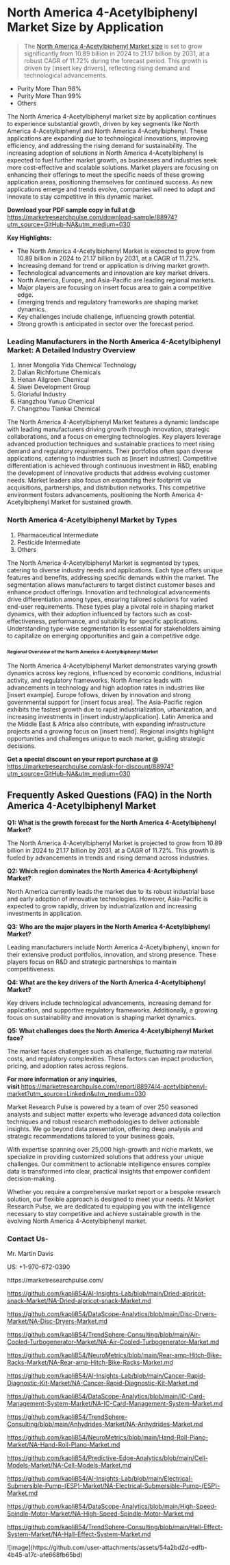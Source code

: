 <h1>North America 4-Acetylbiphenyl Market&nbsp;Size by Application</h1><blockquote><p>The <a href="https://marketresearchpulse.com/download-sample/88974?utm_source=GitHub-NA&amp;utm_medium=030">North America 4-Acetylbiphenyl Market size</a> is set to grow significantly from 10.89 billion in 2024 to 21.17 billion by 2031, at a robust CAGR of 11.72% during the forecast period. This growth is driven by [insert key drivers], reflecting rising demand and technological advancements.</p></blockquote><ul><li>Purity More Than 98%<li> Purity More Than 99%<li> Others</li></ul><p>The North America 4-Acetylbiphenyl market size by application continues to experience substantial growth, driven by key segments like North America 4-Acetylbiphenyl and North America 4-Acetylbiphenyl. These applications are expanding due to technological innovations, improving efficiency, and addressing the rising demand for sustainability. The increasing adoption of solutions in North America 4-Acetylbiphenyl is expected to fuel further market growth, as businesses and industries seek more cost-effective and scalable solutions. Market players are focusing on enhancing their offerings to meet the specific needs of these growing application areas, positioning themselves for continued success. As new applications emerge and trends evolve, companies will need to adapt and innovate to stay competitive in this dynamic market.</p><p><strong>Download your PDF sample copy in full at @ </strong><a href="https://marketresearchpulse.com/download-sample/88974?utm_source=GitHub-NA&amp;utm_medium=030">https://marketresearchpulse.com/download-sample/88974?utm_source=GitHub-NA&amp;utm_medium=030</a></p><p><strong>Key Highlights: </strong></p><ul><li>The North America 4-Acetylbiphenyl Market is expected to grow from 10.89 billion in 2024 to 21.17 billion by 2031, at a CAGR of 11.72%.</li><li>Increasing demand for trend or application is driving market growth.</li><li>Technological advancements and innovation are key market drivers.</li><li>North America, Europe, and Asia-Pacific are leading regional markets.</li><li>Major players are focusing on insert focus area to gain a competitive edge.</li><li>Emerging trends and regulatory frameworks are shaping market dynamics.</li><li>Key challenges include challenge, influencing growth potential.</li><li>Strong growth is anticipated in sector over the forecast period.</li></ul><h3>Leading Manufacturers in the North America 4-Acetylbiphenyl Market: A Detailed Industry Overview</h3><ol><li>Inner Mongolia Yida Chemical Technology</li><li>Dalian Richfortune Chemicals</li><li>Henan Allgreen Chemical</li><li>Siwei Development Group</li><li>Gloriaful Industry</li><li>Hangzhou Yunuo Chemical</li><li>Changzhou Tiankai Chemical</li></ol><div class="flex max-w-full flex-col flex-grow"><div class="min-h-8 text-message flex w-full flex-col items-end gap-2 whitespace-normal break-words [.text-message+&amp;]:mt-5" dir="auto" data-message-author-role="assistant" data-message-id="fd8432e4-4910-450d-b182-61b7bfb0a01f" data-message-model-slug="gpt-4o"><div class="flex w-full flex-col gap-1 empty:hidden first:pt-[3px]"><div class="markdown prose w-full break-words dark:prose-invert light"><p>The North America 4-Acetylbiphenyl Market features a dynamic landscape with leading manufacturers driving growth through innovation, strategic collaborations, and a focus on emerging technologies. Key players leverage advanced production techniques and sustainable practices to meet rising demand and regulatory requirements. Their portfolios often span diverse applications, catering to industries such as [insert industries]. Competitive differentiation is achieved through continuous investment in R&amp;D, enabling the development of innovative products that address evolving customer needs. Market leaders also focus on expanding their footprint via acquisitions, partnerships, and distribution networks. This competitive environment fosters advancements, positioning the North America 4-Acetylbiphenyl Market for sustained growth.</p></div></div></div></div><h3>North America 4-Acetylbiphenyl Market by Types</h3><ol><li>Pharmaceutical Intermediate<li> Pesticide Intermediate<li> Others</li></ol><div class="flex max-w-full flex-col flex-grow"><div class="min-h-8 text-message flex w-full flex-col items-end gap-2 whitespace-normal break-words [.text-message+&amp;]:mt-5" dir="auto" data-message-author-role="assistant" data-message-id="084470be-0bb7-4664-bddf-5156b4f41249" data-message-model-slug="gpt-4o-mini"><div class="flex w-full flex-col gap-1 empty:hidden first:pt-[3px]"><div class="markdown prose w-full break-words dark:prose-invert light"><p>The North America 4-Acetylbiphenyl Market is segmented by types, catering to diverse industry needs and applications. Each type offers unique features and benefits, addressing specific demands within the market. The segmentation allows manufacturers to target distinct customer bases and enhance product offerings. Innovation and technological advancements drive differentiation among types, ensuring tailored solutions for varied end-user requirements. These types play a pivotal role in shaping market dynamics, with their adoption influenced by factors such as cost-effectiveness, performance, and suitability for specific applications. Understanding type-wise segmentation is essential for stakeholders aiming to capitalize on emerging opportunities and gain a competitive edge.</p></div></div></div></div><h3><span style="font-size: 11px;">Regional Overview of the North America 4-Acetylbiphenyl Market</span></h3><div class="flex max-w-full flex-col flex-grow"><div class="min-h-8 text-message flex w-full flex-col items-end gap-2 whitespace-normal break-words [.text-message+&amp;]:mt-5" dir="auto" data-message-author-role="assistant" data-message-id="e9038762-ce64-4e30-91c9-9bd413514231" data-message-model-slug="gpt-4o-mini"><div class="flex w-full flex-col gap-1 empty:hidden first:pt-[3px]"><div class="markdown prose w-full break-words dark:prose-invert light"><p>The North America 4-Acetylbiphenyl Market demonstrates varying growth dynamics across key regions, influenced by economic conditions, industrial activity, and regulatory frameworks. North America leads with advancements in technology and high adoption rates in industries like [insert example]. Europe follows, driven by innovation and strong governmental support for [insert focus area]. The Asia-Pacific region exhibits the fastest growth due to rapid industrialization, urbanization, and increasing investments in [insert industry/application]. Latin America and the Middle East &amp; Africa also contribute, with expanding infrastructure projects and a growing focus on [insert trend]. Regional insights highlight opportunities and challenges unique to each market, guiding strategic decisions.</p></div></div></div></div><p><strong>Get a special discount on your report purchase at @ </strong><a href="https://marketresearchpulse.com/ask-for-discount/88974?utm_source=GitHub-NA&amp;utm_medium=030">https://marketresearchpulse.com/ask-for-discount/88974?utm_source=GitHub-NA&amp;utm_medium=030</a></p><h2>Frequently Asked Questions (FAQ) in the North America 4-Acetylbiphenyl Market</h2><p><strong>Q1: What is the growth forecast for the North America 4-Acetylbiphenyl Market?</strong></p><p>The North America 4-Acetylbiphenyl Market is projected to grow from 10.89 billion in 2024 to 21.17 billion by 2031, at a CAGR of 11.72%. This growth is fueled by advancements in trends and rising demand across industries.</p><p><strong>Q2: Which region dominates the North America 4-Acetylbiphenyl Market?</strong></p><p>North America currently leads the market due to its robust industrial base and early adoption of innovative technologies. However, Asia-Pacific is expected to grow rapidly, driven by industrialization and increasing investments in application.</p><p><strong>Q3: Who are the major players in the North America 4-Acetylbiphenyl Market?</strong></p><p>Leading manufacturers include North America 4-Acetylbiphenyl, known for their extensive product portfolios, innovation, and strong presence. These players focus on R&amp;D and strategic partnerships to maintain competitiveness.</p><p><strong>Q4: What are the key drivers of the North America 4-Acetylbiphenyl Market?</strong></p><p>Key drivers include technological advancements, increasing demand for application, and supportive regulatory frameworks. Additionally, a growing focus on sustainability and innovation is shaping market dynamics.</p><p><strong>Q5: What challenges does the North America 4-Acetylbiphenyl Market face?</strong></p><p>The market faces challenges such as challenge, fluctuating raw material costs, and regulatory complexities. These factors can impact production, pricing, and adoption rates across regions.</p><p><strong>For more information or any inquiries, visit&nbsp;</strong><a href="https://marketresearchpulse.com/report/88974/4-acetylbiphenyl-market?utm_source=Linkedin&utm_medium=030">https://marketresearchpulse.com/report/88974/4-acetylbiphenyl-market?utm_source=Linkedin&utm_medium=030</a></p><p>Market Research Pulse is powered by a team of over 250 seasoned analysts and subject matter experts who leverage advanced data collection techniques and robust research methodologies to deliver actionable insights. We go beyond data presentation, offering deep analysis and strategic recommendations tailored to your business goals.</p><p>With expertise spanning over 25,000 high-growth and niche markets, we specialize in providing customized solutions that address your unique challenges. Our commitment to actionable intelligence ensures complex data is transformed into clear, practical insights that empower confident decision-making.</p><p>Whether you require a comprehensive market report or a bespoke research solution, our flexible approach is designed to meet your needs. At Market Research Pulse, we are dedicated to equipping you with the intelligence necessary to stay competitive and achieve sustainable growth in the evolving North America 4-Acetylbiphenyl market.</p><h3><strong>Contact Us-</strong></h3><p>Mr. Martin Davis</p><p>US: +1-970-672-0390</p><p>https://marketresearchpulse.com/</p><p><a href="https://github.com/kapli854/AI-Insights-Lab/blob/main/Dried-alpricot-snack-Market/NA-Dried-alpricot-snack-Market.md">https://github.com/kapli854/AI-Insights-Lab/blob/main/Dried-alpricot-snack-Market/NA-Dried-alpricot-snack-Market.md</a></p><p><a href="https://github.com/kapli854/DataScope-Analytics/blob/main/Disc-Dryers-Market/NA-Disc-Dryers-Market.md">https://github.com/kapli854/DataScope-Analytics/blob/main/Disc-Dryers-Market/NA-Disc-Dryers-Market.md</a></p><p><a href="https://github.com/kapli854/TrendSphere-Consulting/blob/main/Air-Cooled-Turbogenerator-Market/NA-Air-Cooled-Turbogenerator-Market.md">https://github.com/kapli854/TrendSphere-Consulting/blob/main/Air-Cooled-Turbogenerator-Market/NA-Air-Cooled-Turbogenerator-Market.md</a></p><p><a href="https://github.com/kapli854/NeuroMetrics/blob/main/Rear-amp-Hitch-Bike-Racks-Market/NA-Rear-amp-Hitch-Bike-Racks-Market.md">https://github.com/kapli854/NeuroMetrics/blob/main/Rear-amp-Hitch-Bike-Racks-Market/NA-Rear-amp-Hitch-Bike-Racks-Market.md</a></p><p><a href="https://github.com/kapli854/AI-Insights-Lab/blob/main/Cancer-Rapid-Diagnostic-Kit-Market/NA-Cancer-Rapid-Diagnostic-Kit-Market.md">https://github.com/kapli854/AI-Insights-Lab/blob/main/Cancer-Rapid-Diagnostic-Kit-Market/NA-Cancer-Rapid-Diagnostic-Kit-Market.md</a></p><p><a href="https://github.com/kapli854/DataScope-Analytics/blob/main/IC-Card-Management-System-Market/NA-IC-Card-Management-System-Market.md">https://github.com/kapli854/DataScope-Analytics/blob/main/IC-Card-Management-System-Market/NA-IC-Card-Management-System-Market.md</a></p><p><a href="https://github.com/kapli854/TrendSphere-Consulting/blob/main/Anhydrides-Market/NA-Anhydrides-Market.md">https://github.com/kapli854/TrendSphere-Consulting/blob/main/Anhydrides-Market/NA-Anhydrides-Market.md</a></p><p><a href="https://github.com/kapli854/NeuroMetrics/blob/main/Hand-Roll-Piano-Market/NA-Hand-Roll-Piano-Market.md">https://github.com/kapli854/NeuroMetrics/blob/main/Hand-Roll-Piano-Market/NA-Hand-Roll-Piano-Market.md</a></p><p><a href="https://github.com/kapli854/Predictive-Edge-Analytics/blob/main/Cell-Models-Market/NA-Cell-Models-Market.md">https://github.com/kapli854/Predictive-Edge-Analytics/blob/main/Cell-Models-Market/NA-Cell-Models-Market.md</a></p><p><a href="https://github.com/kapli854/AI-Insights-Lab/blob/main/Electrical-Submersible-Pump-(ESP)-Market/NA-Electrical-Submersible-Pump-(ESP)-Market.md">https://github.com/kapli854/AI-Insights-Lab/blob/main/Electrical-Submersible-Pump-(ESP)-Market/NA-Electrical-Submersible-Pump-(ESP)-Market.md</a></p><p><a href="https://github.com/kapli854/DataScope-Analytics/blob/main/High-Speed-Spindle-Motor-Market/NA-High-Speed-Spindle-Motor-Market.md">https://github.com/kapli854/DataScope-Analytics/blob/main/High-Speed-Spindle-Motor-Market/NA-High-Speed-Spindle-Motor-Market.md</a></p><p><a href="https://github.com/kapli854/TrendSphere-Consulting/blob/main/Hall-Effect-System-Market/NA-Hall-Effect-System-Market.md">https://github.com/kapli854/TrendSphere-Consulting/blob/main/Hall-Effect-System-Market/NA-Hall-Effect-System-Market.md</a></p>
![image](https://github.com/user-attachments/assets/54a2bd2d-edfb-4b45-a17c-afe668fb65bd)
